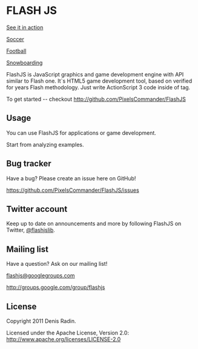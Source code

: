 FLASH JS
========

<a href="http://pixelscommander.com/polygon/skateboarding/">See it in action</a>

<a href="http://pixelscommander.com/polygon/soccer/">Soccer</a>

<a href="http://pixelscommander.com/polygon/football/">Football</a>

<a href="http://pixelscommander.com/polygon/snowboarding/">Snowboarding</a>

FlashJS is JavaScript graphics and game development engine with API similar to Flash one.
It`s HTML5 game development tool, based on verified for years Flash methodology.
Just write ActionScript 3 code inside of <actionscript> tag.

To get started -- checkout http://github.com/PixelsCommander/FlashJS


Usage
-----

You can use FlashJS for applications or game development.

Start from analyzing examples.


Bug tracker
-----------

Have a bug? Please create an issue here on GitHub!

https://github.com/PixelsCommander/FlashJS/issues


Twitter account
---------------

Keep up to date on announcements and more by following FlashJS on Twitter, <a href="http://twitter.com/flashjslib">@flashjslib</a>.


Mailing list
------------

Have a question? Ask on our mailing list!

flashjs@googlegroups.com

http://groups.google.com/group/flashjs


License
---------------------

Copyright 2011 Denis Radin.

Licensed under the Apache License, Version 2.0: http://www.apache.org/licenses/LICENSE-2.0
